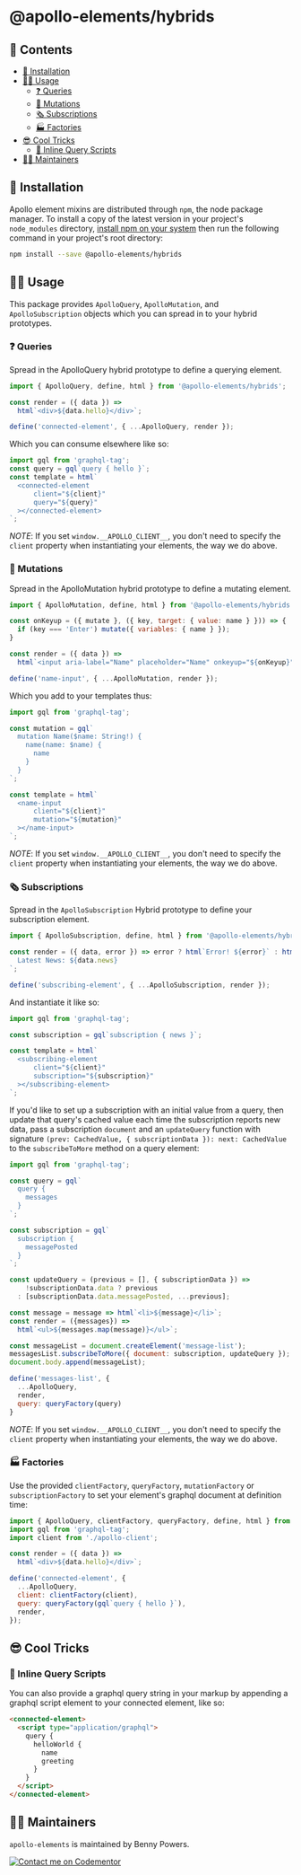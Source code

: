 # @apollo-elements/hybrids

## 📓 Contents
- [🔧 Installation](#-installation)
- [👩‍🚀 Usage](#-usage)
  - [❓ Queries](#-queries)
  - [👾 Mutations](#-mutations)
  - [🗞 Subscriptions](#-subscriptions)
  - [🏭 Factories](#-factories)
- [😎 Cool Tricks](#-cool-tricks)
  - [📜 Inline Query Scripts](#-inline-query-scripts)
- [👷‍♂️ Maintainers](#-maintainers)

## 🔧 Installation

Apollo element mixins are distributed through `npm`, the node package manager. To install a copy of the latest version in your project's `node_modules` directory, [install npm on your system](https://www.npmjs.com/get-npm) then run the following command in your project's root directory:

```bash
npm install --save @apollo-elements/hybrids
```

## 👩‍🚀 Usage

This package provides `ApolloQuery`, `ApolloMutation`, and `ApolloSubscription` objects which you can spread in to your hybrid prototypes.

### ❓ Queries
Spread in the ApolloQuery hybrid prototype to define a querying element.

```js
import { ApolloQuery, define, html } from '@apollo-elements/hybrids';

const render = ({ data }) =>
  html`<div>${data.hello}</div>`;

define('connected-element', { ...ApolloQuery, render });
```

Which you can consume elsewhere like so:
```js
import gql from 'graphql-tag';
const query = gql`query { hello }`;
const template = html`
  <connected-element
      client="${client}"
      query="${query}"
  ></connected-element>
`;
```

*NOTE*: If you set `window.__APOLLO_CLIENT__`, you don't need to specify the `client` property when instantiating your elements, the way we do above.

### 👾 Mutations
Spread in the ApolloMutation hybrid prototype to define a mutating element.

```js
import { ApolloMutation, define, html } from '@apollo-elements/hybrids';

const onKeyup = ({ mutate }, ({ key, target: { value: name } })) => {
  if (key === 'Enter') mutate({ variables: { name } });
}

const render = ({ data }) =>
  html`<input aria-label="Name" placeholder="Name" onkeyup="${onKeyup}"/>`;

define('name-input', { ...ApolloMutation, render });
```

Which you add to your templates thus:
```js
import gql from 'graphql-tag';

const mutation = gql`
  mutation Name($name: String!) {
    name(name: $name) {
      name
    }
  }
`;

const template = html`
  <name-input
      client="${client}"
      mutation="${mutation}"
  ></name-input>
`;
```

*NOTE*: If you set `window.__APOLLO_CLIENT__`, you don't need to specify the `client` property when instantiating your elements, the way we do above.

### 🗞 Subscriptions
Spread in the `ApolloSubscription` Hybrid prototype to define your subscription element.

```js
import { ApolloSubscription, define, html } from '@apollo-elements/hybrids';

const render = ({ data, error }) => error ? html`Error! ${error}` : html`  
  Latest News: ${data.news}
`;

define('subscribing-element', { ...ApolloSubscription, render });
```

And instantiate it like so:

```js
import gql from 'graphql-tag';

const subscription = gql`subscription { news }`;

const template = html`
  <subscribing-element
      client="${client}"
      subscription="${subscription}"
  ></subscribing-element>
`;
```

If you'd like to set up a subscription with an initial value from a query, then update that query's cached value each time the subscription reports new data, pass a subscription `document` and an `updateQuery` function with signature `(prev: CachedValue, { subscriptionData }): next: CachedValue` to the `subscribeToMore` method on a query element:

```js
import gql from 'graphql-tag';

const query = gql`
  query {
    messages
  }
`;

const subscription = gql`
  subscription {
    messagePosted
  }
`;

const updateQuery = (previous = [], { subscriptionData }) =>
    !subscriptionData.data ? previous
  : [subscriptionData.data.messagePosted, ...previous];

const message = message => html`<li>${message}</li>`;
const render = ({messages}) =>
  html`<ul>${messages.map(message)}</ul>`;

const messageList = document.createElement('message-list');
messagesList.subscribeToMore({ document: subscription, updateQuery });
document.body.append(messageList);

define('messages-list', {
  ...ApolloQuery,
  render,
  query: queryFactory(query)
}
```

*NOTE*: If you set `window.__APOLLO_CLIENT__`, you don't need to specify the `client` property when instantiating your elements, the way we do above.

### 🏭 Factories
Use the provided `clientFactory`, `queryFactory`, `mutationFactory` or `subscriptionFactory` to set your element's graphql document at definition time:

```js
import { ApolloQuery, clientFactory, queryFactory, define, html } from '@apollo-elements/hybrids';
import gql from 'graphql-tag';
import client from './apollo-client';

const render = ({ data }) =>
  html`<div>${data.hello}</div>`;

define('connected-element', {
  ...ApolloQuery,
  client: clientFactory(client),
  query: queryFactory(gql`query { hello }`),
  render,
});
```

## 😎 Cool Tricks

### 📜 Inline Query Scripts
You can also provide a graphql query string in your markup by appending a
graphql script element to your connected element, like so:

```html
<connected-element>
  <script type="application/graphql">
    query {
      helloWorld {
        name
        greeting
      }
    }
  </script>
</connected-element>
```

## 👷‍♂️ Maintainers
`apollo-elements` is maintained by Benny Powers.

[![Contact me on Codementor](https://cdn.codementor.io/badges/contact_me_github.svg)](https://www.codementor.io/bennyp?utm_source=github&utm_medium=button&utm_term=bennyp&utm_campaign=github)
